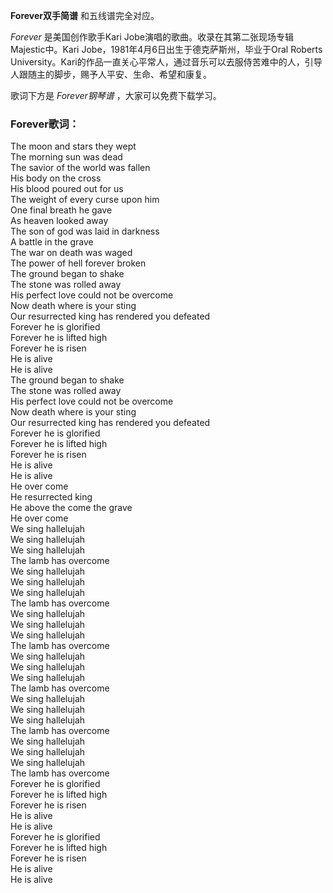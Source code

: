 

**Forever双手简谱** 和五线谱完全对应。

_Forever_ 是美国创作歌手Kari Jobe演唱的歌曲。收录在其第二张现场专辑Majestic中。Kari
Jobe，1981年4月6日出生于德克萨斯州，毕业于Oral Roberts
University。Kari的作品一直关心平常人，通过音乐可以去服侍苦难中的人，引导人跟随主的脚步，赐予人平安、生命、希望和康复。

歌词下方是 _Forever钢琴谱_ ，大家可以免费下载学习。

### Forever歌词：

The moon and stars they wept  
The morning sun was dead  
The savior of the world was fallen  
His body on the cross  
His blood poured out for us  
The weight of every curse upon him  
One final breath he gave  
As heaven looked away  
The son of god was laid in darkness  
A battle in the grave  
The war on death was waged  
The power of hell forever broken  
The ground began to shake  
The stone was rolled away  
His perfect love could not be overcome  
Now death where is your sting  
Our resurrected king has rendered you defeated  
Forever he is glorified  
Forever he is lifted high  
Forever he is risen  
He is alive  
He is alive  
The ground began to shake  
The stone was rolled away  
His perfect love could not be overcome  
Now death where is your sting  
Our resurrected king has rendered you defeated  
Forever he is glorified  
Forever he is lifted high  
Forever he is risen  
He is alive  
He is alive  
He over come  
He resurrected king  
He above the come the grave  
He over come  
We sing hallelujah  
We sing hallelujah  
We sing hallelujah  
The lamb has overcome  
We sing hallelujah  
We sing hallelujah  
We sing hallelujah  
The lamb has overcome  
We sing hallelujah  
We sing hallelujah  
We sing hallelujah  
The lamb has overcome  
We sing hallelujah  
We sing hallelujah  
We sing hallelujah  
The lamb has overcome  
We sing hallelujah  
We sing hallelujah  
We sing hallelujah  
The lamb has overcome  
We sing hallelujah  
We sing hallelujah  
We sing hallelujah  
The lamb has overcome  
Forever he is glorified  
Forever he is lifted high  
Forever he is risen  
He is alive  
He is alive  
Forever he is glorified  
Forever he is lifted high  
Forever he is risen  
He is alive  
He is alive

